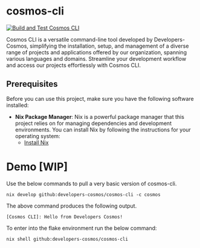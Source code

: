 # cosmos-cli

[![Build and Test Cosmos CLI](https://github.com/developers-cosmos/cosmos-cli/actions/workflows/build.yaml/badge.svg)](https://github.com/developers-cosmos/cosmos-cli/actions/workflows/build.yaml)

Cosmos CLI is a versatile command-line tool developed by Developers-Cosmos, simplifying the installation, setup, and management of a diverse range of projects and applications offered by our organization, spanning various languages and domains. Streamline your development workflow and access our projects effortlessly with Cosmos CLI.

## Prerequisites

Before you can use this project, make sure you have the following software installed:

- **Nix Package Manager**: Nix is a powerful package manager that this project relies on for managing dependencies and development environments.
You can install Nix by following the instructions for your operating system:
  - [Install Nix](https://nixos.org/download)

# Demo [WIP]

Use the below commands to pull a very basic version of cosmos-cli.

```shell
nix develop github:developers-cosmos/cosmos-cli -c cosmos
```

The above command produces the following output.

```shell
[Cosmos CLI]: Hello from Developers Cosmos!
```

To enter into the flake environment run the below command:

```she
nix shell github:developers-cosmos/cosmos-cli
```
